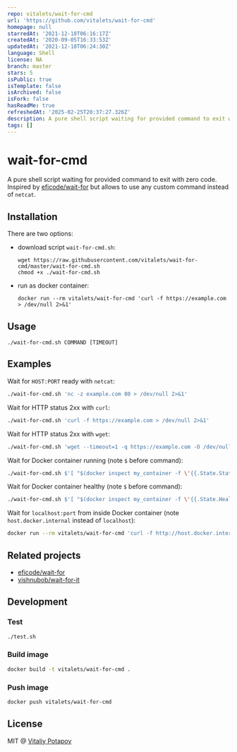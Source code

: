 ```yaml
---
repo: vitalets/wait-for-cmd
url: 'https://github.com/vitalets/wait-for-cmd'
homepage: null
starredAt: '2021-12-18T06:16:17Z'
createdAt: '2020-09-05T16:33:53Z'
updatedAt: '2021-12-18T06:24:30Z'
language: Shell
license: NA
branch: master
stars: 5
isPublic: true
isTemplate: false
isArchived: false
isFork: false
hasReadMe: true
refreshedAt: '2025-02-25T20:37:27.326Z'
description: A pure shell script waiting for provided command to exit with zero code
tags: []
---
```


# wait-for-cmd
A pure shell script waiting for provided command to exit with zero code.
Inspired by [eficode/wait-for](https://github.com/eficode/wait-for) but allows to use any custom command instead of `netcat`.

## Installation
There are two options:

- download script `wait-for-cmd.sh`:
   ```
   wget https://raw.githubusercontent.com/vitalets/wait-for-cmd/master/wait-for-cmd.sh
   chmod +x ./wait-for-cmd.sh
   ```
  
- run as docker container:
   ```
   docker run --rm vitalets/wait-for-cmd 'curl -f https://example.com > /dev/null 2>&1'
   ```

## Usage
```
./wait-for-cmd.sh COMMAND [TIMEOUT]
```

## Examples
Wait for `HOST:PORT` ready with `netcat`:
```bash
./wait-for-cmd.sh 'nc -z example.com 80 > /dev/null 2>&1'
```

Wait for HTTP status 2xx with `curl`:
```bash
./wait-for-cmd.sh 'curl -f https://example.com > /dev/null 2>&1'
```

Wait for HTTP status 2xx with `wget`:
```bash
./wait-for-cmd.sh 'wget --timeout=1 -q https://example.com -O /dev/null > /dev/null 2>&1'
```

Wait for Docker container running (note `$` before command):
```bash
./wait-for-cmd.sh $'[ "$(docker inspect my_container -f \'{{.State.Status}}\')" == "running" ]'
```

Wait for Docker container healthy (note `$` before command):
```bash
./wait-for-cmd.sh $'[ "$(docker inspect my_container -f \'{{.State.Health.Status}}\')" == "healthy" ]'
```

Wait for `localhost:port` from inside Docker container (note `host.docker.internal` instead of `localhost`):
```bash
docker run --rm vitalets/wait-for-cmd 'curl -f http://host.docker.internal:3000 > /dev/null 2>&1'
```

## Related projects
* [eficode/wait-for](https://github.com/eficode/wait-for)
* [vishnubob/wait-for-it](https://github.com/vishnubob/wait-for-it)

## Development

### Test
```bash
./test.sh
```

### Build image
```bash
docker build -t vitalets/wait-for-cmd .
```

### Push image
```bash
docker push vitalets/wait-for-cmd
```

## License
MIT @ [Vitaliy Potapov](https://github.com/vitalets)
